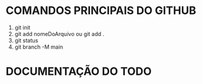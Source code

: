# COMANDOS PRINCIPAIS DO GITHUB
1. git init
2. git add nomeDoArquivo ou git add .
3. git status
4. git branch -M main

# DOCUMENTAÇÃO DO TODO